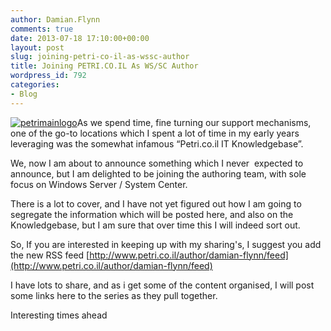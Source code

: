 ```yaml
---
author: Damian.Flynn
comments: true
date: 2013-07-18 17:10:00+00:00
layout: post
slug: joining-petri-co-il-as-wssc-author
title: Joining PETRI.CO.IL As WS/SC Author
wordpress_id: 792
categories:
- Blog
---
```


[![petrimainlogo](/Media/2014/08/petrimainlogo.gif)](/Media/2014/08/petrimainlogo.gif)As we spend time, fine turning our support mechanisms, one of the go-to locations which I spent a lot of time in my early years leveraging was the somewhat infamous “Petri.co.il IT Knowledgebase”.

We, now I am about to announce something which I never  expected to announce, but I am delighted to be joining the authoring team, with sole focus on Windows Server / System Center.

There is a lot to cover, and I have not yet figured out how I am going to segregate the information which will be posted here, and also on the Knowledgebase, but I am sure that over time this I will indeed sort out.

So, If you are interested in keeping up with my sharing's, I suggest you add the new RSS feed [http://www.petri.co.il/author/damian-flynn/feed](http://www.petri.co.il/author/damian-flynn/feed)

I have lots to share, and as i get some of the content organised, I will post some links here to the series as they pull together.

Interesting times ahead
